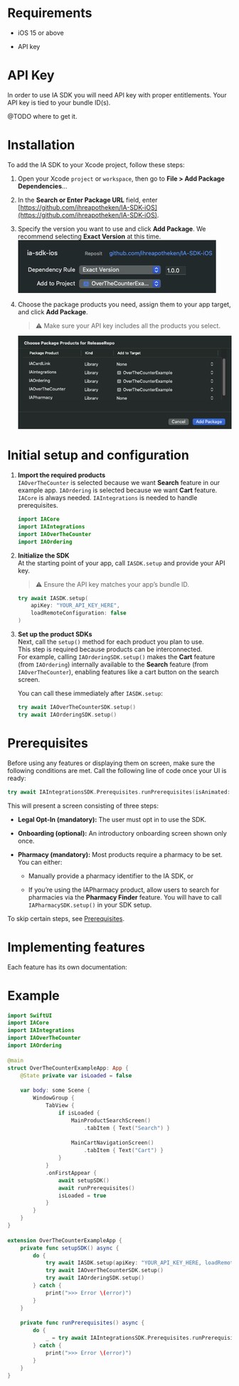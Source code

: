 # Requirements

*   iOS 15 or above
    
*   API key
    

# API Key

In order to use IA SDK you will need API key with proper entitlements. Your API key is tied to your bundle ID(s).

@TODO where to get it.

# Installation

To add the IA SDK to your Xcode project, follow these steps:

1.  Open your Xcode `project` or `workspace`, then go to **File > Add Package Dependencies**…
    
2.  In the **Search or Enter Package URL** field, enter [https://github.com/ihreapotheken/IA-SDK-iOS](https://github.com/ihreapotheken/IA-SDK-iOS).
    
3.  Specify the version you want to use and click **Add Package**. We recommend selecting **Exact Version** at this time.  
    ![](docs/resources/installation_1.png)
    
4.  Choose the package products you need, assign them to your app target, and click **Add Package**.
    
    > ⚠️ Make sure your API key includes all the products you select.

    ![](docs/resources/installation_2.png)
    

# Initial setup and configuration
1. **Import the required products**  
`IAOverTheCounter` is selected because we want **Search** feature in our example app. `IAOrdering` is selected because we want **Cart** feature. `IACore` is always needed. `IAIntegrations` is needed to handle prerequisites.

   ```swift
   import IACore
   import IAIntegrations
   import IAOverTheCounter
   import IAOrdering
   ```

2. **Initialize the SDK**  
   At the starting point of your app, call `IASDK.setup` and provide your API key.  
   > ⚠️ Ensure the API key matches your app’s bundle ID.

   ```swift
   try await IASDK.setup(
       apiKey: "YOUR_API_KEY_HERE",
       loadRemoteConfiguration: false
   )
   ```

3. **Set up the product SDKs**  
   Next, call the `setup()` method for each product you plan to use.  
   This step is required because products can be interconnected.  
   For example, calling `IAOrderingSDK.setup()` makes the **Cart** feature (from `IAOrdering`) internally available to the **Search** feature (from `IAOverTheCounter`), enabling features like a cart button on the search screen.

   You can call these immediately after `IASDK.setup`:

   ```swift
   try await IAOverTheCounterSDK.setup()
   try await IAOrderingSDK.setup()
   ```

# Prerequisites

Before using any features or displaying them on screen, make sure the following conditions are met. Call the following line of code once your UI is ready:

```swift
try await IAIntegrationsSDK.Prerequisites.runPrerequisites(isAnimated: false)

```

This will present a screen consisting of three steps:

*   **Legal Opt-In (mandatory):** The user must opt in to use the SDK.
    
*   **Onboarding (optional):** An introductory onboarding screen shown only once.
    
*   **Pharmacy (mandatory):** Most products require a pharmacy to be set. You can either:
    
    *   Manually provide a pharmacy identifier to the IA SDK, or
        
    *   If you’re using the IAPharmacy product, allow users to search for pharmacies via the **Pharmacy Finder** feature. You will have to call `IAPharmacySDK.setup()` in your SDK setup.
        

To skip certain steps, see [Prerequisites](./docs/prerequisites.md).

# Implementing features

Each feature has its own documentation:

# Example

```swift
import SwiftUI
import IACore
import IAIntegrations
import IAOverTheCounter
import IAOrdering

@main
struct OverTheCounterExampleApp: App {
    @State private var isLoaded = false
    
    var body: some Scene {
        WindowGroup {
            TabView {   
                if isLoaded {
                    MainProductSearchScreen()
                        .tabItem { Text("Search") }
                    
                    MainCartNavigationScreen()
                        .tabItem { Text("Cart") }
                }
            }
            .onFirstAppear {
                await setupSDK()
                await runPrerequisites()
                isLoaded = true
            }
        }
    }
}

extension OverTheCounterExampleApp {
    private func setupSDK() async {
        do {
            try await IASDK.setup(apiKey: "YOUR_API_KEY_HERE, loadRemoteConfiguration: false)
            try await IAOverTheCounterSDK.setup()
            try await IAOrderingSDK.setup()
        } catch {
            print(">>> Error \(error)")
        }
    }
    
    private func runPrerequisites() async {
        do {
            _ = try await IAIntegrationsSDK.Prerequisites.runPrerequisites(isAnimated: false)
        } catch {
            print(">>> Error \(error)")
        }
    }
}

```
